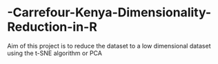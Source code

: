 # -Carrefour-Kenya-Dimensionality-Reduction-in-R
Aim of this project is to reduce the dataset to a low dimensional dataset using the t-SNE algorithm or PCA
